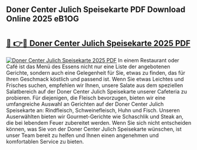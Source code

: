 ## Doner Center Julich Speisekarte PDF Download Online 2025 eB1OG

# <h2><a href="http://gc9jrqw.nevu.top/?p=Doner+Center+Julich+Speisekarte">🔗 👉🔴 Doner Center Julich Speisekarte 2025 PDF</a></h2>

[![Doner Center Julich Speisekarte 2025 PDF](https://i.imgur.com/dBaPXMq.png)](http://gc9jrqw.nevu.top/?p=Doner+Center+Julich+Speisekarte)
In einem Restaurant oder Café ist das Menü des Essens nicht nur eine Liste der angebotenen Gerichte, sondern auch eine Gelegenheit für Sie, etwas zu finden, das für Ihren Geschmack köstlich und passend ist. Wenn Sie etwas Leichtes und Frisches suchen, empfehlen wir Ihnen, unsere Salate aus dem speziellen Salatbereich auf der Doner Center Julich Speisekarte unserer Cafeteria zu probieren. Für diejenigen, die Fleisch bevorzugen, bieten wir eine umfangreiche Auswahl an Gerichten auf der Doner Center Julich Speisekarte an: Rindfleisch, Schweinefleisch, Huhn und Fisch. Unseren Auserwählten bieten wir Gourmet-Gerichte wie Schaschlik und Steak an, die bei lebendem Feuer zubereitet werden. Wenn Sie sich nicht entscheiden können, was Sie von der Doner Center Julich Speisekarte wünschen, ist unser Team bereit zu helfen und Ihnen einen angenehmen und komfortablen Service zu bieten.
